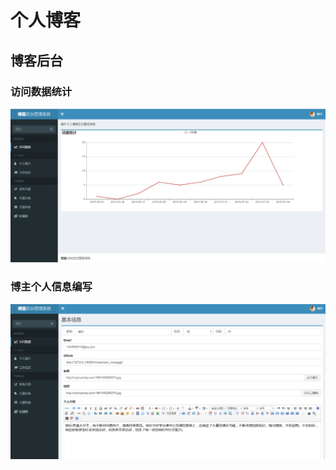 # 个人博客
## 博客后台
### 访问数据统计
![](https://github.com/cwj214228/Blog/raw/master/media/访问数据.png)
</br>
### 博主个人信息编写
![](https://github.com/cwj214228/Blog/raw/master/media/个人简介.png)

